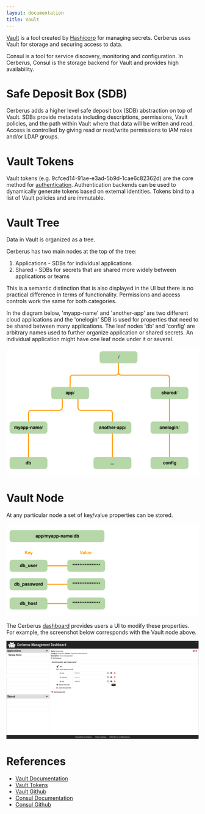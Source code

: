 ```yaml
---
layout: documentation
title: Vault
---
```


<a target="_blank" onclick="trackOutboundLink('https://www.vaultproject.io/')" href="https://www.vaultproject.io/">Vault</a> is a tool created by <a target="_blank" onclick="trackOutboundLink('https://www.hashicorp.com/')" href="https://www.hashicorp.com/">Hashicorp</a> for managing 
secrets. Cerberus uses Vault for storage and securing access to data.

Consul is a tool for service discovery, monitoring and configuration. In Cerberus, Consul is the storage backend for 
Vault and provides high availability.

# Safe Deposit Box (SDB)

Cerberus adds a higher level safe deposit box (SDB) abstraction on top of Vault.  SDBs provide metadata including 
descriptions, permissions, Vault policies, and the path within Vault where that data will be written and read. Access
is controlled by giving read or read/write permissions to IAM roles and/or LDAP groups.

# Vault Tokens

Vault tokens (e.g. 9cfced14-91ae-e3ad-5b9d-1cae6c82362d) are the core method for [authentication](authentication). Authentication 
backends can be used to dynamically generate tokens based on external identities. Tokens bind to a list of Vault 
policies and are immutable.


# Vault Tree

Data in Vault is organized as a tree.

Cerberus has two main nodes at the top of the tree:

1. Applications - SDBs for individual applications
2. Shared - SDBs for secrets that are shared more widely between applications or teams

This is a semantic distinction that is also displayed in the UI but there is no practical difference in terms of functionality.
Permissions and access controls work the same for both categories.

In the diagram below, 'myapp-name' and 'another-app' are two different cloud applications and the 'onelogin' SDB
is used for properties that need to be shared between many applications.  The leaf nodes 'db' and 'config'
are arbitrary names used to further organize application or shared secrets.  An individual application might have one
leaf node under it or several.

<img src="../../images/vault/vault-tree-diagram.svg" />


# Vault Node

At any particular node a set of key/value properties can be stored.

<img src="../../images/vault/vault-node-diagram.svg" />

The Cerberus [dashboard](../user-guide/dashboard) provides users a UI to modify these properties.  For example, the 
screenshot below corresponds with the Vault node above.

<img src="../../images/vault/dashboard-screenshot.png" />


# References

* <a target="_blank" onclick="trackOutboundLink('https://www.vaultproject.io/docs/index.html')" href="https://www.vaultproject.io/docs/index.html">Vault Documentation</a>
* <a target="_blank" onclick="trackOutboundLink('https://www.vaultproject.io/docs/concepts/tokens.html')" href="https://www.vaultproject.io/docs/concepts/tokens.html">Vault Tokens</a>
* <a target="_blank" onclick="trackOutboundLink('https://github.com/hashicorp/vault')" href="https://github.com/hashicorp/vault">Vault Github</a>
* <a target="_blank" onclick="trackOutboundLink('https://www.consul.io/docs/index.html')" href="https://www.consul.io/docs/index.html">Consul Documentation</a>
* <a target="_blank" onclick="trackOutboundLink('https://github.com/hashicorp/consul')" href="https://github.com/hashicorp/consul">Consul Github</a>